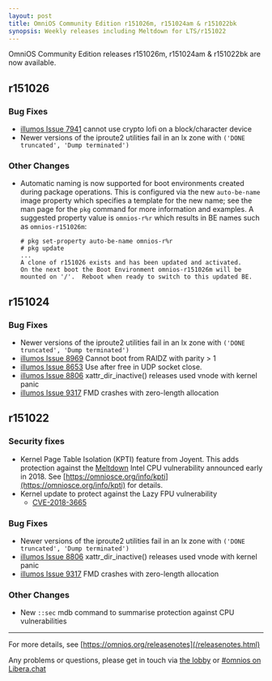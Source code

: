 ```yaml
---
layout: post
title: OmniOS Community Edition r151026m, r151024am & r151022bk
synopsis: Weekly releases including Meltdown for LTS/r151022
---
```


OmniOS Community Edition releases
r151026m, r151024am & r151022bk
are now available.

## r151026

### Bug Fixes

* [illumos Issue 7941](https://www.illumos.org/issues/7941)
  cannot use crypto lofi on a block/character device
* Newer versions of the iproute2 utilities fail in an lx zone
  with `('DONE truncated', 'Dump terminated')`

### Other Changes

* Automatic naming is now supported for boot environments created during
  package operations. This is configured via the new `auto-be-name` image
  property which specifies a template for the new name; see the man page for
  the `pkg` command for more information and examples. A suggested property
  value is `omnios-r%r` which results in BE names such as `omnios-r151026m`:

  ```
  # pkg set-property auto-be-name omnios-r%r
  # pkg update
  ...
  A clone of r151026 exists and has been updated and activated.
  On the next boot the Boot Environment omnios-r151026m will be
  mounted on '/'.  Reboot when ready to switch to this updated BE.
  ```

## r151024

### Bug Fixes

* Newer versions of the iproute2 utilities fail in an lx zone
  with `('DONE truncated', 'Dump terminated')`
* [illumos Issue 8969](https://www.illumos.org/issues/8969)
  Cannot boot from RAIDZ with parity > 1
* [illumos Issue 8653](https://www.illumos.org/issues/8653)
  Use after free in UDP socket close.
* [illumos Issue 8806](https://www.illumos.org/issues/8806)
  xattr_dir_inactive() releases used vnode with kernel panic
* [illumos Issue 9317](https://www.illumos.org/issues/9317)
  FMD crashes with zero-length allocation

## r151022

### Security fixes

* Kernel Page Table Isolation (KPTI) feature from Joyent. This adds protection
  against the [Meltdown](http://meltdownattack.com) Intel CPU vulnerability
  announced early in 2018. See
  [https://omniosce.org/info/kpti](https://omniosce.org/info/kpti)
  for details.
* Kernel update to protect against the Lazy FPU vulnerability
  * [CVE-2018-3665](https://cve.mitre.org/cgi-bin/cvename.cgi?name=2018-3665)

### Bug Fixes

* Newer versions of the iproute2 utilities fail in an lx zone
  with `('DONE truncated', 'Dump terminated')`
* [illumos Issue 8806](https://www.illumos.org/issues/8806)
  xattr_dir_inactive() releases used vnode with kernel panic
* [illumos Issue 9317](https://www.illumos.org/issues/9317)
  FMD crashes with zero-length allocation

### Other Changes

* New `::sec` mdb command to summarise protection against CPU vulnerabilities

---

For more details, see [https://omnios.org/releasenotes](/releasenotes.html)

Any problems or questions, please get in touch via
[the lobby](https://gitter.im/omniosorg/Lobby) or
[#omnios on Libera.chat](https://web.libera.chat/#omnios)

